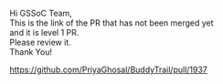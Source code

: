 Hi GSSoC Team,
<br>
This is the link of the PR that has not been merged yet
<br>
and it is level 1 PR.
<br>
Please review it.
<br>
Thank You!

https://github.com/PriyaGhosal/BuddyTrail/pull/1937
